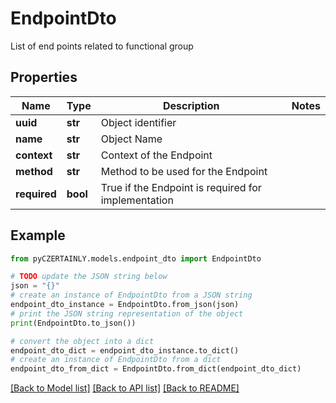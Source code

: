 # EndpointDto

List of end points related to functional group

## Properties

Name | Type | Description | Notes
------------ | ------------- | ------------- | -------------
**uuid** | **str** | Object identifier | 
**name** | **str** | Object Name | 
**context** | **str** | Context of the Endpoint | 
**method** | **str** | Method to be used for the Endpoint | 
**required** | **bool** | True if the Endpoint is required for implementation | 

## Example

```python
from pyCZERTAINLY.models.endpoint_dto import EndpointDto

# TODO update the JSON string below
json = "{}"
# create an instance of EndpointDto from a JSON string
endpoint_dto_instance = EndpointDto.from_json(json)
# print the JSON string representation of the object
print(EndpointDto.to_json())

# convert the object into a dict
endpoint_dto_dict = endpoint_dto_instance.to_dict()
# create an instance of EndpointDto from a dict
endpoint_dto_from_dict = EndpointDto.from_dict(endpoint_dto_dict)
```
[[Back to Model list]](../README.md#documentation-for-models) [[Back to API list]](../README.md#documentation-for-api-endpoints) [[Back to README]](../README.md)


